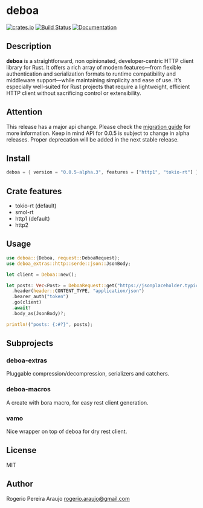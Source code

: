 # deboa

[![crates.io](https://img.shields.io/crates/v/deboa?style=flat-square)](https://crates.io/crates/deboa) [![Build Status](https://github.com/ararog/deboa/actions/workflows/rust.yml/badge.svg?event=push)](https://github.com/ararog/deboa/actions/workflows/rust.yml) [![Documentation](https://docs.rs/deboa/badge.svg)](https://docs.rs/deboa/latest/deboa)

## Description

**deboa** is a straightforward, non opinionated, developer-centric HTTP client library for Rust. It offers a rich array of modern features—from flexible authentication and serialization formats to runtime compatibility and middleware support—while maintaining simplicity and ease of use. It’s especially well-suited for Rust projects that require a lightweight, efficient HTTP client without sacrificing control or extensibility.

## Attention

This release has a major api change. Please check the [migration guide](https://github.com/ararog/deboa/blob/main/MIGRATION_GUIDE.md) for more information. Keep in mind API for 0.0.5 is subject to change in alpha releases. Proper deprecation will be added in the next stable release.

## Install

```rust
deboa = { version = "0.0.5-alpha.3", features = ["http1", "tokio-rt"] }
```

## Crate features

- tokio-rt (default)
- smol-rt
- http1 (default)
- http2

## Usage

```rust
use deboa::{Deboa, request::DeboaRequest};
use deboa_extras::http::serde::json::JsonBody;

let client = Deboa::new();

let posts: Vec<Post> = DeboaRequest::get("https://jsonplaceholder.typicode.com/posts")
  .header(header::CONTENT_TYPE, "application/json")
  .bearer_auth("token")
  .go(client)
  .await?
  .body_as(JsonBody)?;

println!("posts: {:#?}", posts);
```

## Subprojects

### deboa-extras

Pluggable compression/decompression, serializers and catchers.

### deboa-macros

A create with bora macro, for easy rest client generation.

### vamo

Nice wrapper on top of deboa for dry rest client.

## License

MIT

## Author

Rogerio Pereira Araujo <rogerio.araujo@gmail.com>
